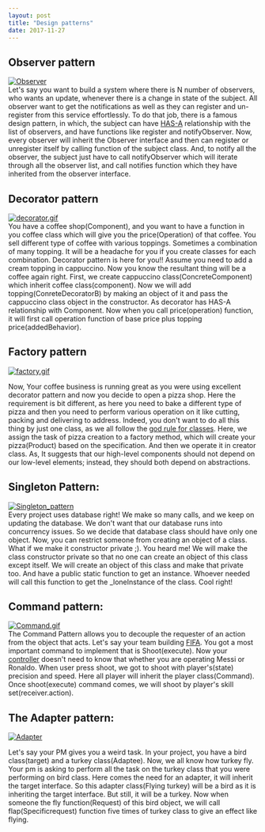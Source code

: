 ```yaml
---
layout: post
title: "Design patterns"
date: 2017-11-27
---
```


## Observer pattern
[![Observer](https://upload.wikimedia.org/wikipedia/commons/thumb/8/8d/Observer.svg/500px-Observer.svg.png "Observer")](https://upload.wikimedia.org/wikipedia/commons/thumb/8/8d/Observer.svg/500px-Observer.svg.png)  
Let's say you want to build a system where there is N number of observers, who wants an update, whenever there is a change in state of the subject. All observer want to get the notifications as well as they can register and un-register from this service effortlessly. 
To do that job, there is a famous design pattern, in which, the subject can have [HAS-A](https://en.wikipedia.org/wiki/Has-a) relationship with the list of observers, and have functions like register and notifyObserver.
Now, every observer will inherit the Observer interface and then can register or unregister itself by calling function of the subject class. And, to notify all the observer, the subject just have to call notifyObserver which will iterate through all the observer list, and call notifies function which they have inherited from the observer interface.

## Decorator pattern 
[![decorator.gif](http://www.dofactory.com/images/diagrams/net/decorator.gif "Decorator")](http://www.dofactory.com/images/diagrams/net/decorator.gif)  
You have a coffee shop(Component), and you want to have a function in you coffee class which will give you the price(Operation) of that coffee.
You sell different type of coffee with various toppings. Sometimes a combination of many topping. It will be a headache for you if you create classes for each combination. 
Decorator pattern is here for you!!
Assume you need to add a cream topping in cappuccino. Now you know the resultant thing will be a coffee again right. First, we create cappuccino class(ConcreteComponent) which inherit coffee class(component). Now we will add topping(ConreteDecoratorB) by making an object of it and pass the cappuccino class object in the constructor. As decorator has HAS-A relationship with Component. Now when you call price(operation) function, it will first call operation function of base price plus topping price(addedBehavior). 

## Factory pattern
[![factory.gif](http://www.dofactory.com/images/diagrams/net/factory.gif "Factory")](http://www.dofactory.com/images/diagrams/net/factory.gif)  

Now, Your coffee business is running great as you were using excellent decorator pattern and now you decide to open a pizza shop. 
Here the requirement is bit different, as here you need to bake a different type of pizza and then you need to perform various operation on it like cutting, packing and delivering to address.
Indeed, you don't want to do all this thing by just one class, as we all follow the [god rule for classes](https://en.wikipedia.org/wiki/Single_responsibility_principle). Here, we assign the task of pizza creation to a factory method, which will create your pizza(Product) based on the specification. And then we operate it in creator class. As, It suggests that our high-level components should not depend on our low-level elements; instead, they should both depend on abstractions. 


## Singleton Pattern:
[![Singleton_pattern](https://www.tutorialspoint.com/design_pattern/images/singleton_pattern_uml_diagram.jpg "Singleton_pattern")](https://www.tutorialspoint.com/design_pattern/images/singleton_pattern_uml_diagram.jpg)  
Every project uses database right! We make so many calls, and we keep on updating the database. We don't want that our database runs into concurrency issues. So we decide that database class should have only one object. Now, you can restrict someone from creating an object of a class. What if we make it constructor private ;). You heard me! We will make the class constructor private so that no one can create an object of this class except itself. We will create an object of this class and make that private too. And have a public static function to get an instance. Whoever needed will call this function to get the _loneInstance of the class. Cool right!


## Command pattern:  
[![Command.gif](https://upload.wikimedia.org/wikipedia/commons/thumb/b/bf/Command_pattern.svg/700px-Command_pattern.svg.png "Command")](https://upload.wikimedia.org/wikipedia/commons/thumb/b/bf/Command_pattern.svg/700px-Command_pattern.svg.png)  
The Command Pattern allows you to decouple the requester of an action from the object that acts. 
Let's say your team building [FIFA](https://www.easports.com/fifa). You got a most important command to implement that is Shoot(execute). Now your [controller](https://compass-ssl.xbox.com/assets/d3/d8/d3d83d26-d0df-49b8-9ad2-f213425a091d.jpg?n=X1-Wireless-Controller-Black_Gallery_1056x594_02.jpg) doesn't need to know that whether you are operating Messi or Ronaldo. When user press shoot, we got to shoot with player's(state) precision and speed. Here all player will inherit the player class(Command). Once shoot(execute) command comes, we will shoot by player's skill set(receiver.action).



## The Adapter pattern:
[![Adapter](http://www.dofactory.com/images/diagrams/net/adapter.gif "Adapter")](http://www.dofactory.com/images/diagrams/net/adapter.gif)  

Let's say your PM gives you a weird task. In your project, you have a bird class(target) and a turkey class(Adaptee). Now, we all know how turkey fly. Your pm is asking to perform all the task on the turkey class that you were performing on bird class. Here comes the need for an adapter, it will inherit the target interface. So this adapter class(Flying turkey) will be a bird as it is inheriting the target interface. But still, it will be a turkey. Now when someone the fly function(Request) of this bird object, we will call flap(Specificrequest) function five times of turkey class to give an effect like flying.